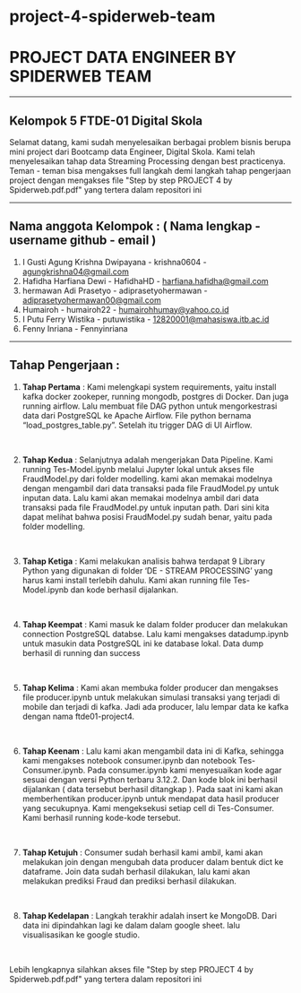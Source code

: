 # project-4-spiderweb-team

<h1><b> PROJECT DATA ENGINEER BY SPIDERWEB TEAM </b></h1> 
<hr>
<h2> Kelompok 5 FTDE-01 Digital Skola </h2> 
Selamat datang, kami sudah menyelesaikan berbagai problem bisnis berupa mini project dari Bootcamp data Engineer, Digital Skola. Kami telah menyelesaikan tahap data Streaming Processing dengan best practicenya. 
<br>
Teman - teman bisa mengakses full langkah demi langkah tahap pengerjaan project dengan mengakses file "Step by step PROJECT 4 by Spiderweb.pdf.pdf" yang tertera dalam repositori ini
<hr>

<h2> Nama anggota Kelompok : ( Nama lengkap - username github - email ) </h2>

1. I Gusti Agung Krishna Dwipayana - krishna0604 - agungkrishna04@gmail.com
2. Hafidha Harfiana Dewi - HafidhaHD - harfiana.hafidha@gmail.com
3. hermawan Adi Prasetyo - adiprasetyohermawan - adiprasetyohermawan00@gmail.com
4. Humairoh - humairoh22 - humairohhumay@yahoo.co.id
5. I Putu Ferry Wistika - putuwistika - 12820001@mahasiswa.itb.ac.id
6. Fenny Inriana - Fennyinriana
<hr>

<h2> Tahap Pengerjaan : </h2>  

1. <b>Tahap Pertama</b> : Kami melengkapi system requirements, yaitu install kafka docker zookeper, running mongodb, postgres di Docker. Dan juga running airflow. Lalu membuat file DAG python untuk mengorkestrasi data dari PostgreSQL ke Apache Airflow. File python bernama “load_postgres_table.py”. Setelah itu trigger DAG di UI Airflow.

<br>

2. <b>Tahap Kedua</b> : Selanjutnya adalah mengerjakan Data Pipeline.  Kami running Tes-Model.ipynb melalui Jupyter lokal untuk akses file FraudModel.py dari folder modelling. kami akan memakai modelnya dengan mengambil dari data transaksi pada file FraudModel.py untuk inputan data. Lalu kami akan memakai modelnya ambil dari data transaksi pada file FraudModel.py untuk inputan path. Dari sini kita dapat melihat bahwa posisi FraudModel.py sudah benar, yaitu pada folder modelling. 

<br>

3. <b>Tahap Ketiga</b> :  Kami melakukan analisis bahwa terdapat 9 Library Python yang digunakan di folder ‘DE - STREAM PROCESSING’ yang harus kami install terlebih dahulu. Kami akan running file Tes-Model.ipynb  dan kode berhasil dijalankan.

<br>

4. <b>Tahap Keempat</b> : Kami masuk ke dalam folder producer dan melakukan connection PostgreSQL databse. Lalu kami mengakses datadump.ipynb untuk masukin data PostgreSQL ini ke database lokal. Data dump berhasil di running dan success

<br>

5. <b>Tahap Kelima</b> : Kami akan membuka folder producer dan mengakses file producer.ipynb untuk melakukan simulasi transaksi yang terjadi di mobile dan terjadi di kafka. Jadi ada producer, lalu lempar data ke kafka dengan nama ftde01-project4.

<br>

6. <b>Tahap Keenam</b> : Lalu kami akan mengambil data ini di Kafka, sehingga kami mengakses notebook consumer.ipynb dan notebook Tes-Consumer.ipynb. Pada consumer.ipynb kami menyesuaikan kode agar sesuai dengan versi Python terbaru 3.12.2. Dan kode blok ini berhasil dijalankan ( data tersebut berhasil ditangkap ). Pada saat ini kami akan memberhentikan producer.ipynb untuk mendapat data hasil producer yang secukupnya. Kami mengeksekusi setiap cell di Tes-Consumer. Kami berhasil running kode-kode tersebut.

<br>

7. <b>Tahap Ketujuh</b> : Consumer sudah berhasil kami ambil, kami akan melakukan join dengan mengubah data producer dalam bentuk dict ke dataframe. Join data sudah berhasil dilakukan, lalu kami akan melakukan prediksi Fraud dan prediksi berhasil dilakukan.

<br>

8. <b>Tahap Kedelapan</b> : Langkah terakhir adalah insert ke MongoDB. Dari data ini dipindahkan lagi ke dalam dalam google sheet. lalu visualisasikan ke google studio.

<br>

Lebih lengkapnya silahkan akses file "Step by step PROJECT 4 by Spiderweb.pdf.pdf" yang tertera dalam repositori ini
